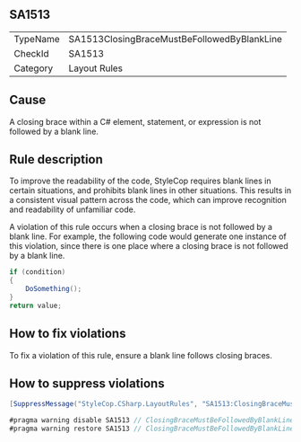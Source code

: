 ﻿## SA1513

<table>
<tr>
  <td>TypeName</td>
  <td>SA1513ClosingBraceMustBeFollowedByBlankLine</td>
</tr>
<tr>
  <td>CheckId</td>
  <td>SA1513</td>
</tr>
<tr>
  <td>Category</td>
  <td>Layout Rules</td>
</tr>
</table>

## Cause

A closing brace within a C# element, statement, or expression is not followed by a blank line.

## Rule description

To improve the readability of the code, StyleCop requires blank lines in certain situations, and prohibits blank lines
in other situations. This results in a consistent visual pattern across the code, which can improve recognition and
readability of unfamiliar code.

A violation of this rule occurs when a closing brace is not followed by a blank line. For example, the following code
would generate one instance of this violation, since there is one place where a closing brace is not followed by a blank
line.

```csharp
if (condition)
{
    DoSomething();
}
return value;
```


## How to fix violations

To fix a violation of this rule, ensure a blank line follows closing braces.

## How to suppress violations

```csharp
[SuppressMessage("StyleCop.CSharp.LayoutRules", "SA1513:ClosingBraceMustBeFollowedByBlankLine", Justification = "Reviewed.")]
```

```csharp
#pragma warning disable SA1513 // ClosingBraceMustBeFollowedByBlankLine
#pragma warning restore SA1513 // ClosingBraceMustBeFollowedByBlankLine
```
